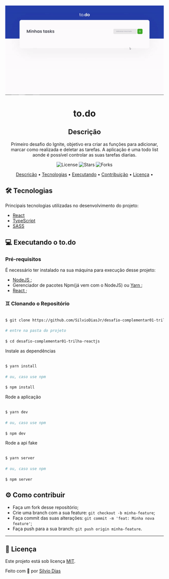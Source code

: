 <p align="center">
  <img alt="to.do" title="to.do" src="./to.do.gif" width="600px">
</p>

<h1 align="center">to.do</h1>

<h2 align="center">Descrição</h2><a name="descricao"></a>

<p align="center">
  Primeiro desafio do Ignite, objetivo era criar as funções para adicionar, marcar como realizada e deletar as tarefas.
  A aplicação é uma todo list aonde é possível controlar as suas tarefas diarias.
</p>


<p align="center">
 <img src="https://img.shields.io/github/license/SilvioDiasJr/desafio01-trilha-reactjs" alt="License" >
<img src="https://img.shields.io/github/stars/SilvioDiasJr/desafio01-trilha-reactjs" alt="Stars"> 
<img src="https://img.shields.io/github/forks/SilvioDiasJr/desafio01-trilha-reactjs" alt="Forks">
</p>

<p align="center">
 <a href="#descricao">Descricão</a> •
 <a href="#tecnologias">Tecnologias</a> •
 <a href="#executando">Executando</a> • 
 <a href="#contribuicao">Contribuição</a> • 
 <a href="#licenca">Licença</a> • 
</p>

## 🛠️ Tecnologias<a name="tecnologias"></a>

Principais tecnologias utilizadas no desenvolvimento do projeto:

- [React](https://reactjs.org)
- [TypeScript](https://www.typescriptlang.org/)
- [SASS](https://sass-lang.com/)


## 💻 Executando o to.do<a name="executando"></a>

### Pré-requisitos

É necessário ter instalado na sua máquina para execução desse projeto:
- <a href="https://nodejs.org/en/"> NodeJS </a>;
- Gerenciador de pacotes Npm(já vem com o NodeJS) ou <a href="https://yarnpkg.com/getting-started/install"> Yarn </a>;
- <a href="https://pt-br.reactjs.org/"> React </a>;


### ♊ Clonando o Repositório<a name="descricao"></a>

```bash

$ git clone https://github.com/SilvioDiasJr/desafio-complementar01-trilha-reactjs.git

# entre na pasta do projeto

$ cd desafio-complementar01-trilha-reactjs

```

Instale as dependências

```bash

$ yarn install

# ou, caso use npm

$ npm install

```

Rode a aplicação

```bash

$ yarn dev

# ou, caso use npm

$ npm dev

```

Rode a api fake

```bash

$ yarn server

# ou, caso use npm

$ npm server

```

## ⚙️ Como contribuir<a name="contribuicao"></a>

- Faça um fork desse repositório;
- Crie uma branch com a sua feature: `git checkout -b minha-feature`;
- Faça commit das suas alterações: `git commit -m 'feat: Minha nova feature'`;
- Faça push para a sua branch: `git push origin minha-feature`.

---

## 📝 Licença<a name="licenca"></a>

Este projeto está sob licença [MIT](./LICENSE).

<p>Feito com 💙 por <a href="https://www.linkedin.com/in/silviodiasjr/">Silvio Dias</a></p>
